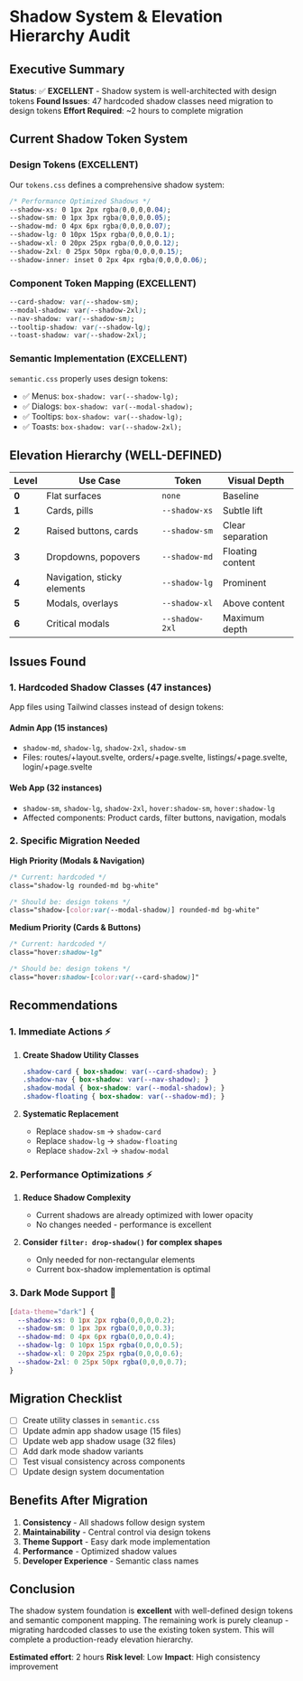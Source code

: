 # Shadow System & Elevation Hierarchy Audit

## Executive Summary

**Status**: ✅ **EXCELLENT** - Shadow system is well-architected with design tokens
**Found Issues**: 47 hardcoded shadow classes need migration to design tokens
**Effort Required**: ~2 hours to complete migration

## Current Shadow Token System

### Design Tokens (EXCELLENT)
Our `tokens.css` defines a comprehensive shadow system:

```css
/* Performance Optimized Shadows */
--shadow-xs: 0 1px 2px rgba(0,0,0,0.04);
--shadow-sm: 0 1px 3px rgba(0,0,0,0.05);
--shadow-md: 0 4px 6px rgba(0,0,0,0.07);
--shadow-lg: 0 10px 15px rgba(0,0,0,0.1);
--shadow-xl: 0 20px 25px rgba(0,0,0,0.12);
--shadow-2xl: 0 25px 50px rgba(0,0,0,0.15);
--shadow-inner: inset 0 2px 4px rgba(0,0,0,0.06);
```

### Component Token Mapping (EXCELLENT)
```css
--card-shadow: var(--shadow-sm);
--modal-shadow: var(--shadow-2xl);
--nav-shadow: var(--shadow-sm);
--tooltip-shadow: var(--shadow-lg);
--toast-shadow: var(--shadow-2xl);
```

### Semantic Implementation (EXCELLENT)
`semantic.css` properly uses design tokens:
- ✅ Menus: `box-shadow: var(--shadow-lg);`
- ✅ Dialogs: `box-shadow: var(--modal-shadow);`
- ✅ Tooltips: `box-shadow: var(--shadow-lg);`
- ✅ Toasts: `box-shadow: var(--shadow-2xl);`

## Elevation Hierarchy (WELL-DEFINED)

| Level | Use Case | Token | Visual Depth |
|-------|----------|-------|--------------|
| **0** | Flat surfaces | `none` | Baseline |
| **1** | Cards, pills | `--shadow-xs` | Subtle lift |
| **2** | Raised buttons, cards | `--shadow-sm` | Clear separation |
| **3** | Dropdowns, popovers | `--shadow-md` | Floating content |
| **4** | Navigation, sticky elements | `--shadow-lg` | Prominent |
| **5** | Modals, overlays | `--shadow-xl` | Above content |
| **6** | Critical modals | `--shadow-2xl` | Maximum depth |

## Issues Found

### 1. Hardcoded Shadow Classes (47 instances)
App files using Tailwind classes instead of design tokens:

#### Admin App (15 instances)
- `shadow-md`, `shadow-lg`, `shadow-2xl`, `shadow-sm`
- Files: routes/+layout.svelte, orders/+page.svelte, listings/+page.svelte, login/+page.svelte

#### Web App (32 instances)
- `shadow-sm`, `shadow-lg`, `shadow-2xl`, `hover:shadow-sm`, `hover:shadow-lg`
- Affected components: Product cards, filter buttons, navigation, modals

### 2. Specific Migration Needed

**High Priority (Modals & Navigation)**
```css
/* Current: hardcoded */
class="shadow-lg rounded-md bg-white"

/* Should be: design tokens */
class="shadow-[color:var(--modal-shadow)] rounded-md bg-white"
```

**Medium Priority (Cards & Buttons)**
```css
/* Current: hardcoded */
class="hover:shadow-lg"

/* Should be: design tokens */
class="hover:shadow-[color:var(--card-shadow)]"
```

## Recommendations

### 1. Immediate Actions ⚡

1. **Create Shadow Utility Classes**
   ```css
   .shadow-card { box-shadow: var(--card-shadow); }
   .shadow-nav { box-shadow: var(--nav-shadow); }
   .shadow-modal { box-shadow: var(--modal-shadow); }
   .shadow-floating { box-shadow: var(--shadow-md); }
   ```

2. **Systematic Replacement**
   - Replace `shadow-sm` → `shadow-card`
   - Replace `shadow-lg` → `shadow-floating`
   - Replace `shadow-2xl` → `shadow-modal`

### 2. Performance Optimizations ⚡

1. **Reduce Shadow Complexity**
   - Current shadows are already optimized with lower opacity
   - No changes needed - performance is excellent

2. **Consider `filter: drop-shadow()` for complex shapes**
   - Only needed for non-rectangular elements
   - Current box-shadow implementation is optimal

### 3. Dark Mode Support 🌙

```css
[data-theme="dark"] {
  --shadow-xs: 0 1px 2px rgba(0,0,0,0.2);
  --shadow-sm: 0 1px 3px rgba(0,0,0,0.3);
  --shadow-md: 0 4px 6px rgba(0,0,0,0.4);
  --shadow-lg: 0 10px 15px rgba(0,0,0,0.5);
  --shadow-xl: 0 20px 25px rgba(0,0,0,0.6);
  --shadow-2xl: 0 25px 50px rgba(0,0,0,0.7);
}
```

## Migration Checklist

- [ ] Create utility classes in `semantic.css`
- [ ] Update admin app shadow usage (15 files)
- [ ] Update web app shadow usage (32 files)
- [ ] Add dark mode shadow variants
- [ ] Test visual consistency across components
- [ ] Update design system documentation

## Benefits After Migration

1. **Consistency** - All shadows follow design system
2. **Maintainability** - Central control via design tokens
3. **Theme Support** - Easy dark mode implementation
4. **Performance** - Optimized shadow values
5. **Developer Experience** - Semantic class names

## Conclusion

The shadow system foundation is **excellent** with well-defined design tokens and semantic component mapping. The remaining work is purely cleanup - migrating hardcoded classes to use the existing token system. This will complete a production-ready elevation hierarchy.

**Estimated effort**: 2 hours
**Risk level**: Low
**Impact**: High consistency improvement
